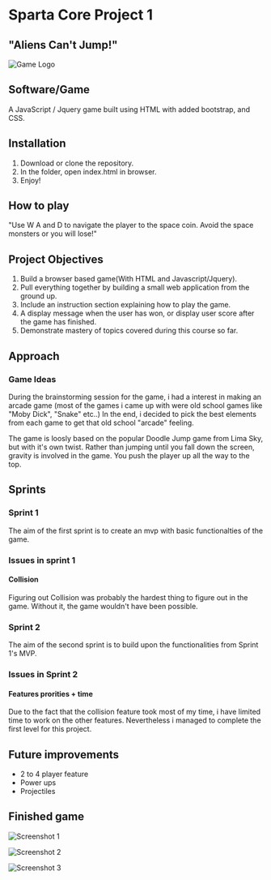 # Sparta Core Project 1
## "Aliens Can't Jump!"
![Game Logo](/AliensCantJump/images/alienscantjumplogo.png)

## Software/Game
A JavaScript / Jquery game built using HTML with added bootstrap, and CSS.

## Installation
1. Download or clone the repository.
2. In the folder, open index.html in browser.
3. Enjoy!

## How to play
"Use W A and D to navigate the player to the space coin. Avoid the space monsters or you will lose!"

## Project Objectives
1. Build a browser based game(With HTML and Javascript/Jquery).
2. Pull everything together by building a small web application from the ground up.
3. Include an instruction section explaining how to play the game.
4. A display message when the user has won, or display user score after the game has finished.
5. Demonstrate mastery of topics covered during this course so far.

## Approach

### Game Ideas
During the brainstorming session for the game, i had a interest in making an arcade game (most of the games i came up with were old school games like "Moby Dick", "Snake" etc..) In the end, i decided to pick the best elements from each game to get that old school "arcade" feeling.

The game is loosly based on the popular Doodle Jump game from Lima Sky, but with it's own twist. Rather than jumping until you fall down the screen, gravity is involved in the game. You push the player up all the way to the top. 

## Sprints

### Sprint 1
The aim of the first sprint is to create an mvp with basic functionalties of the game.


### Issues in sprint 1
#### Collision
Figuring out Collision was probably the hardest thing to figure out in the game. Without it, the game wouldn't have been possible.


### Sprint 2

The aim of the second sprint is to build upon the functionalities from Sprint 1's MVP.

### Issues in Sprint 2

#### Features prorities + time
Due to the fact that the collision feature took most of my time, i have limited time to work on the other features. Nevertheless i managed to complete the first  level for this project. 

## Future improvements
- 2 to 4 player feature
- Power ups
- Projectiles 

## Finished game

![Screenshot 1](/AliensCantJump/MarkdownImages/screenshot1.png)

![Screenshot 2](/AliensCantJump/MarkdownImages/screenshot2.png)

![Screenshot 3](/AliensCantJump/MarkdownImages/screenshot3.png)
